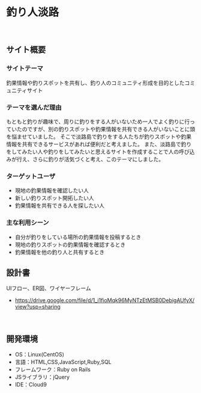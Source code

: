 # 釣り人淡路
​
## サイト概要
### サイトテーマ

釣果情報や釣りスポットを共有し、釣り人のコミュニティ形成を目的としたコミュニティサイト​
  
### テーマを選んだ理由

​もともと釣りが趣味で、周りに釣りをする人がいないため一人でよく釣りに行っていたのですが、別の釣りスポットや釣果情報を共有できる人がいないことに頭を悩ませていました。
そこで淡路島で釣りをする人たちが釣りスポットや釣果情報を共有できるサービスがあれば便利だと考えました。
また、淡路島で釣りをしてみたい人や釣りをしてみたいと思えるサイトを作成することで人の呼び込みが行え、さらに釣りが活気づくと考え、このテーマにしました。

### ターゲットユーザ

- 現地の釣果情報を確認したい人
- 新しい釣りスポット開拓したい人
- 釣果情報を共有できる人を探したい人

### 主な利用シーン
- 自分が釣りをしている場所の釣果情報を投稿するとき
- 現地の釣りスポットの釣果情報を確認するとき
- 釣果情報を他の釣り人と共有するとき
​
## 設計書
UIフロー、ER図、ワイヤーフレーム
- https://drive.google.com/file/d/1_i1fioMqk96MyNTzEtMSB0DebigAUfyX/view?usp=sharing

​
## 開発環境
- OS：Linux(CentOS)
- 言語：HTML,CSS,JavaScript,Ruby,SQL
- フレームワーク：Ruby on Rails
- JSライブラリ：jQuery
- IDE：Cloud9
